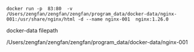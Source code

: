 ```
docker run -p  83:80  -v /Users/zengfan/zengfan/zengfan/program_data/docker-data/nginx-001:/usr/share/nginx/html -d --name nginx-001  nginx:1.26.0
```

docker-data filepath

/Users/zengfan/zengfan/zengfan/program_data/docker-data/nginx-001
